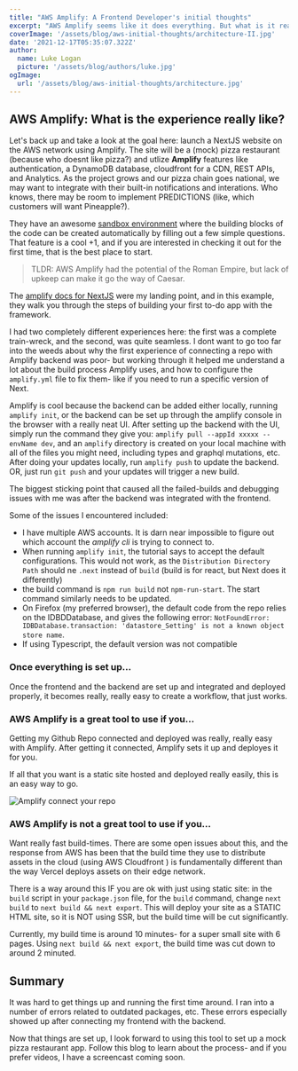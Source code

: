 ```yaml
---
title: "AWS Amplify: A Frontend Developer's initial thoughts"
excerpt: "AWS Amplify seems like it does everything. But what is it really like to work with the REACT friendly AWS service?"
coverImage: '/assets/blog/aws-initial-thoughts/architecture-II.jpg'
date: '2021-12-17T05:35:07.322Z'
author:
  name: Luke Logan
  picture: '/assets/blog/authors/luke.jpg'
ogImage:
  url: '/assets/blog/aws-initial-thoughts/architecture.jpg'
---
```


## AWS Amplify: What is the experience really like?

Let's back up and take a look at the goal here: launch a NextJS website on the AWS network using Amplify. The site will be a (mock) pizza restaurant (because who doesnt like pizza?) and utlize **Amplify** features like authentication, a DynamoDB database, cloudfront for a CDN, REST APIs, and Analytics. As the project grows and our pizza chain goes national, we may want to integrate with their built-in notifications and interations. Who knows, there may be room to implement PREDICTIONS (like, which customers will want Pineapple?).

They have an awesome [sandbox environment](https://sandbox.amplifyapp.com/getting-started) where the building blocks of the code can be created automatically by filling out a few simple questions. That feature is a cool +1, and if you are interested in checking it out for the first time, that is the best place to start.

> TLDR: AWS Amplify had the potential of the Roman Empire, but lack of upkeep can make it go the way of Caesar.

The [amplify docs for NextJS](https://aws.amazon.com/blogs/mobile/host-a-next-js-ssr-app-with-real-time-data-on-aws-amplify/) were my landing point, and in this example, they walk you through the steps of building your first to-do app with the framework.

I had two completely different experiences here: the first was a complete train-wreck, and the second, was quite seamless. I dont want to go too far into the weeds about why the first experience of connecting a repo with Amplify backend was poor- but working through it helped me understand a lot about the build process Amplify uses, and how to configure the `amplify.yml` file to fix them- like if you need to run a specific version of Next.

Amplify is cool because the backend can be added either locally, running `amplify init`, or the backend can be set up through the amplify console in the browser with a really neat UI. After setting up the backend with the UI, simply run the command they give you: `amplify pull --appId xxxxx --envName dev`, and an `amplify` directory is created on your local machine with all of the files you might need, including types and graphql mutations, etc. After doing your updates locally, run `amplify push` to update the backend. OR, just run `git push` and your updates will trigger a new build.

The biggest sticking point that caused all the failed-builds and debugging issues with me was after the backend was integrated with the frontend.

Some of the issues I encountered included:

- I have multiple AWS accounts. It is darn near impossible to figure out which account the *amplify cli* is trying to connect to.
- When running `amplify init`, the tutorial says to accept the default configurations. This would not work, as the `Distribution Directory Path` should ne `.next` instead of `build` (build is for react, but Next does it differently)
- the build command is `npm run build` not `npm-run-start`. The start command similarly needs to be updated.
- On Firefox (my preferred browser), the default code from the repo relies on the IDBDDatabase, and gives the following error: `NotFoundError: IDBDatabase.transaction: 'datastore_Setting' is not a known object store name`.
- If using Typescript, the default version was not compatible


### Once everything is set up...

Once the frontend and the backend are set up and integrated and deployed properly, it becomes really, really easy to create a workflow, that just works.

### AWS Amplify is a great tool to use if you...

Getting my Github Repo connected and deployed was really, really easy with Amplify. After getting it connected, Amplify sets it up and deployes it for you.

If all that you want is a static site hosted and deployed really easily, this is an easy way to go.

![Amplify connect your repo](/assets/blog/aws-initial-thoughts/amplify-connect-repo.png "a title")

### AWS Amplify is not a great tool to use if you...

Want really fast build-times. There are some open issues about this, and the response from AWS has been that the build time they use to distribute assets in the cloud (using AWS Cloudfront ) is fundamentally different than the way Vercel deploys assets on their edge network.

There is a way around this IF you are ok with just using static site: in the `build` script in your `package.json` file, for the `build` command, change `next build` to `next build && next export`. This will deploy your site as a STATIC HTML site, so it is NOT using SSR, but the build time will be cut significantly.

Currently, my build time is around 10 minutes- for a super small site with 6 pages. Using `next build && next export`, the build time was cut down to around 2 minuted.


## Summary

It was hard to get things up and running the first time around. I ran into a number of errors related to outdated packages, etc. These errors especially showed up after connecting my frontend with the backend.

Now that things are set up, I look forward to using this tool to set up a mock pizza restaurant app. Follow this blog to learn about the process- and if you prefer videos, I have a screencast coming soon.
